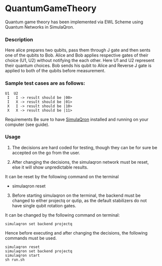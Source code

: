 # QuantumGameTheory

Quantum game theory has been implemented via EWL Scheme using Quantum Networks in SimulaQron.

### Description

Here alice prepares two qubits, pass them through J gate and then sents one of the qubits to Bob. Alice and Bob applies respective gates of their choice (U1, U2) without notifying the each other. Here U1 and U2 represent their quantum choices. Bob sends his qubit to Alice and Reverse J gate is applied to both of the qubits before measurement. 

### Sample test cases are as follows:

    U1  U2
	 I   I -> result should be |00>
	 I   X -> result should be |01>
	 X   I -> result should be |10>
	 X   X -> result should be |11>

Requirements
Be sure to have [SimulaQron](https://github.com/SoftwareQuTech/SimulaQron "SimulaQron") installed and running on your computer (see  guide).

### Usage

1) The decisions are hard coded for testing, though they can be for sure be accepted on the go from the user.

2) After changing the decisions, the simulaqron network must be reset, else it will show unpredictable results.

It can be reset by the following command on the terminal 
* simulaqron reset 

3) Before starting simulaqron on the terminal, the backend must be changed to either projectq or qutip, as the default stabilizers do not have single qubit rotation gates.

It can be changed by the following command on terminal:

	simulaqron set backend projectq

Hence before executing and after changing the decisions, the following commands must be used.

	simulaqron reset
	simulaqron set backend projectq
	simulaqron start
	sh run.sh
